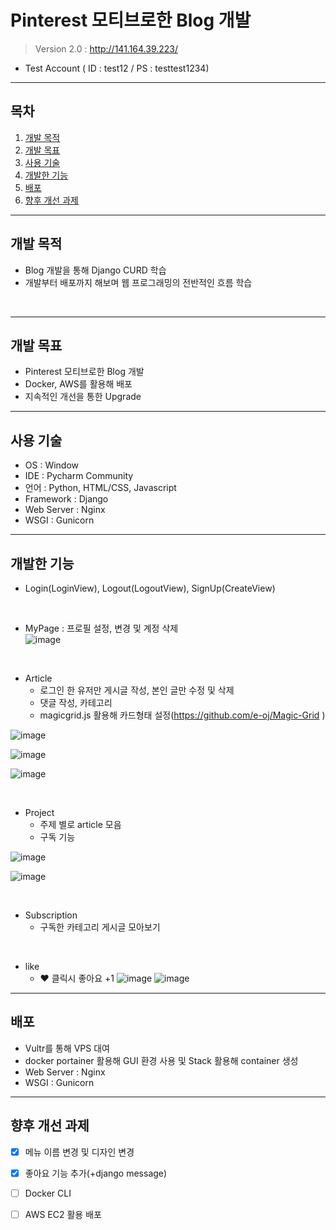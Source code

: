 # Pinterest 모티브로한 Blog 개발
> Version 2.0 : http://141.164.39.223/
- Test Account ( ID : test12 / PS : testtest1234)

***

## 목차

1. [개발 목적](#개발-목적)
2. [개발 목표](#개발-목표)
3. [사용 기술](#사용-기술)
4. [개발한 기능](#개발한-기능)
5. [배포](#배포)
6. [향후 개선 과제](#향후-개선-과제)

***

## 개발 목적


- Blog 개발을 통해 Django CURD 학습
- 개발부터 배포까지 해보며 웹 프로그래밍의 전반적인 흐름 학습
<br>

***

## 개발 목표

- Pinterest 모티브로한 Blog 개발
- Docker, AWS를 활용해 배포
- 지속적인 개선을 통한 Upgrade

***

## 사용 기술

- OS : Window
- IDE : Pycharm Community
- 언어 : Python, HTML/CSS, Javascript
- Framework : Django
- Web Server : Nginx
- WSGI : Gunicorn


***

## 개발한 기능

- Login(LoginView), Logout(LogoutView), SignUp(CreateView)

<br>

- MyPage : 프로필 설정, 변경 및 계정 삭제 <br>
![image](https://user-images.githubusercontent.com/76996686/133378848-7b673f58-5214-4bfd-9e1f-87732ec00970.png)

<br>

- Article
  - 로그인 한 유저만 게시글 작성, 본인 글만 수정 및 삭제 
  - 댓글 작성, 카테고리 
  - magicgrid.js 활용해 카드형태 설정(https://github.com/e-oj/Magic-Grid )

![image](https://user-images.githubusercontent.com/76996686/133379495-c51846f8-1c7b-419f-8cfd-8c8408b3319c.png)

![image](https://user-images.githubusercontent.com/76996686/133379610-8b3a2ef4-2359-47d3-911c-3ca3a8c856bb.png)

![image](https://user-images.githubusercontent.com/76996686/133380365-5491e19d-46ba-4d5b-9d59-ee1da9cdecf0.png)

<br>

- Project
  - 주제 별로 article 모음
  - 구독 기능

![image](https://user-images.githubusercontent.com/76996686/133379820-d2c4353a-2a33-48a5-9775-e7292346cb3d.png)

![image](https://user-images.githubusercontent.com/76996686/133380071-24387e25-235a-4ea1-8b92-aa496165f0a0.png)

<br>

- Subscription
  - 구독한 카테고리 게시글 모아보기

<br>

- like
  - ♥ 클릭시 좋아요 +1
![image](https://user-images.githubusercontent.com/76996686/134018600-742dc36b-8548-4c61-b307-0ad6f982e919.png)
![image](https://user-images.githubusercontent.com/76996686/134018689-63818491-f21f-4d47-b21d-1ed5905a06a1.png)


***

## 배포

- Vultr를 통해 VPS 대여 
- docker portainer 활용해 GUI 환경 사용 및 Stack 활용해 container 생성
- Web Server : Nginx
- WSGI : Gunicorn

***

## 향후 개선 과제

- [x] 메뉴 이름 변경 및 디자인 변경
- [x] 좋아요 기능 추가(+django message)
- [ ] Docker CLI 
- [ ] AWS EC2 활용 배포


